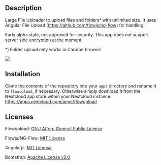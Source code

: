 Description
-----------
Large File Uploader to upload files and folders* with unlimited size. It uses Angular File Upload (https://github.com/flowjs/ng-flow) for handling.

Early alpha state, not approved for security. This app does not support server side encryption at the moment.

*) Folder upload only works in Chrome browser

![](https://raw.githubusercontent.com/e-alfred/flowupload/master/appinfo/flowupload.gif)

Installation
------------
Clone the contents of the repository into your `apps` directory and rename it to `flowupload`, if necessary. Otherwise simply download it from the Nextcloud app store within your Nextcloud instance: https://apps.nextcloud.com/apps/flowupload

Licenses
-------
Flowupload: [GNU Affero General Public License](http://www.gnu.org/licenses/agpl-3.0.html)

Flowjs/NG-Flow: [MIT License](https://opensource.org/licenses/MIT)

Angularjs: [MIT License](https://opensource.org/licenses/MIT)

Bootstrap: [Apache License v2.0](http://www.apache.org/licenses/LICENSE-2.0)

